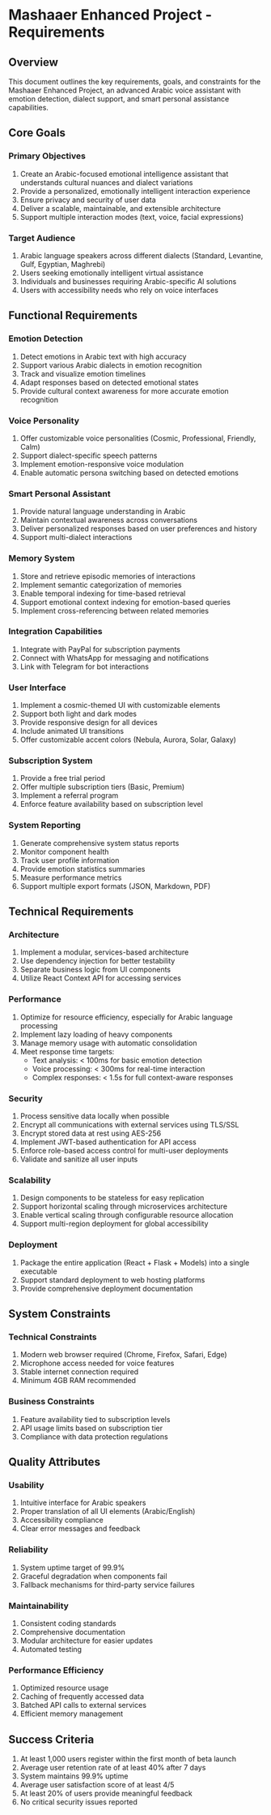 # Mashaaer Enhanced Project - Requirements

## Overview
This document outlines the key requirements, goals, and constraints for the Mashaaer Enhanced Project, an advanced Arabic voice assistant with emotion detection, dialect support, and smart personal assistance capabilities.

## Core Goals

### Primary Objectives
1. Create an Arabic-focused emotional intelligence assistant that understands cultural nuances and dialect variations
2. Provide a personalized, emotionally intelligent interaction experience
3. Ensure privacy and security of user data
4. Deliver a scalable, maintainable, and extensible architecture
5. Support multiple interaction modes (text, voice, facial expressions)

### Target Audience
1. Arabic language speakers across different dialects (Standard, Levantine, Gulf, Egyptian, Maghrebi)
2. Users seeking emotionally intelligent virtual assistance
3. Individuals and businesses requiring Arabic-specific AI solutions
4. Users with accessibility needs who rely on voice interfaces

## Functional Requirements

### Emotion Detection
1. Detect emotions in Arabic text with high accuracy
2. Support various Arabic dialects in emotion recognition
3. Track and visualize emotion timelines
4. Adapt responses based on detected emotional states
5. Provide cultural context awareness for more accurate emotion recognition

### Voice Personality
1. Offer customizable voice personalities (Cosmic, Professional, Friendly, Calm)
2. Support dialect-specific speech patterns
3. Implement emotion-responsive voice modulation
4. Enable automatic persona switching based on detected emotions

### Smart Personal Assistant
1. Provide natural language understanding in Arabic
2. Maintain contextual awareness across conversations
3. Deliver personalized responses based on user preferences and history
4. Support multi-dialect interactions

### Memory System
1. Store and retrieve episodic memories of interactions
2. Implement semantic categorization of memories
3. Enable temporal indexing for time-based retrieval
4. Support emotional context indexing for emotion-based queries
5. Implement cross-referencing between related memories

### Integration Capabilities
1. Integrate with PayPal for subscription payments
2. Connect with WhatsApp for messaging and notifications
3. Link with Telegram for bot interactions

### User Interface
1. Implement a cosmic-themed UI with customizable elements
2. Support both light and dark modes
3. Provide responsive design for all devices
4. Include animated UI transitions
5. Offer customizable accent colors (Nebula, Aurora, Solar, Galaxy)

### Subscription System
1. Provide a free trial period
2. Offer multiple subscription tiers (Basic, Premium)
3. Implement a referral program
4. Enforce feature availability based on subscription level

### System Reporting
1. Generate comprehensive system status reports
2. Monitor component health
3. Track user profile information
4. Provide emotion statistics summaries
5. Measure performance metrics
6. Support multiple export formats (JSON, Markdown, PDF)

## Technical Requirements

### Architecture
1. Implement a modular, services-based architecture
2. Use dependency injection for better testability
3. Separate business logic from UI components
4. Utilize React Context API for accessing services

### Performance
1. Optimize for resource efficiency, especially for Arabic language processing
2. Implement lazy loading of heavy components
3. Manage memory usage with automatic consolidation
4. Meet response time targets:
   - Text analysis: < 100ms for basic emotion detection
   - Voice processing: < 300ms for real-time interaction
   - Complex responses: < 1.5s for full context-aware responses

### Security
1. Process sensitive data locally when possible
2. Encrypt all communications with external services using TLS/SSL
3. Encrypt stored data at rest using AES-256
4. Implement JWT-based authentication for API access
5. Enforce role-based access control for multi-user deployments
6. Validate and sanitize all user inputs

### Scalability
1. Design components to be stateless for easy replication
2. Support horizontal scaling through microservices architecture
3. Enable vertical scaling through configurable resource allocation
4. Support multi-region deployment for global accessibility

### Deployment
1. Package the entire application (React + Flask + Models) into a single executable
2. Support standard deployment to web hosting platforms
3. Provide comprehensive deployment documentation

## System Constraints

### Technical Constraints
1. Modern web browser required (Chrome, Firefox, Safari, Edge)
2. Microphone access needed for voice features
3. Stable internet connection required
4. Minimum 4GB RAM recommended

### Business Constraints
1. Feature availability tied to subscription levels
2. API usage limits based on subscription tier
3. Compliance with data protection regulations

## Quality Attributes

### Usability
1. Intuitive interface for Arabic speakers
2. Proper translation of all UI elements (Arabic/English)
3. Accessibility compliance
4. Clear error messages and feedback

### Reliability
1. System uptime target of 99.9%
2. Graceful degradation when components fail
3. Fallback mechanisms for third-party service failures

### Maintainability
1. Consistent coding standards
2. Comprehensive documentation
3. Modular architecture for easier updates
4. Automated testing

### Performance Efficiency
1. Optimized resource usage
2. Caching of frequently accessed data
3. Batched API calls to external services
4. Efficient memory management

## Success Criteria
1. At least 1,000 users register within the first month of beta launch
2. Average user retention rate of at least 40% after 7 days
3. System maintains 99.9% uptime
4. Average user satisfaction score of at least 4/5
5. At least 20% of users provide meaningful feedback
6. No critical security issues reported
